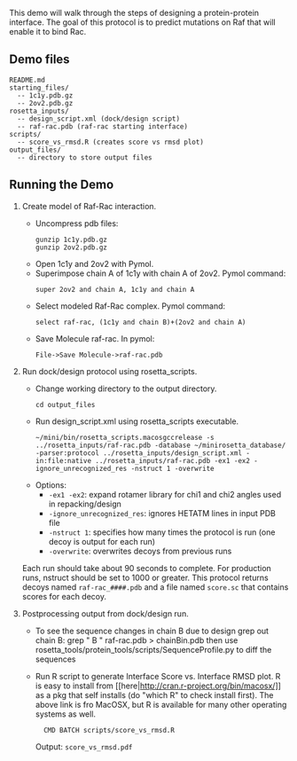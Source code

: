 This demo will walk through the steps of designing a protein-protein interface.
The goal of this protocol is to predict mutations on Raf that will enable it to 
bind Rac.

Demo files
----------

    README.md
    starting_files/
      -- 1c1y.pdb.gz
      -- 2ov2.pdb.gz
    rosetta_inputs/
      -- design_script.xml (dock/design script)
      -- raf-rac.pdb (raf-rac starting interface)
    scripts/
      -- score_vs_rmsd.R (creates score vs rmsd plot)
    output_files/
      -- directory to store output files

Running the Demo
----------------

1. Create model of Raf-Rac interaction.
    * Uncompress pdb files:
      ```
      gunzip 1c1y.pdb.gz
      gunzip 2ov2.pdb.gz
      ```
    * Open 1c1y and 2ov2 with Pymol.
    * Superimpose chain A of 1c1y with chain A of 2ov2.  Pymol command:
      ```
      super 2ov2 and chain A, 1c1y and chain A
      ```
    * Select modeled Raf-Rac complex. Pymol command:
      ```
      select raf-rac, (1c1y and chain B)+(2ov2 and chain A)
      ```
    * Save Molecule raf-rac.  In pymol:
      ```
      File->Save Molecule->raf-rac.pdb
      ```

2. Run dock/design protocol using rosetta_scripts.
    * Change working directory to the output directory.
      ```
      cd output_files
      ```
    * Run design_script.xml using rosetta_scripts executable.
      ```
      ~/mini/bin/rosetta_scripts.macosgccrelease -s ../rosetta_inputs/raf-rac.pdb -database ~/minirosetta_database/ -parser:protocol ../rosetta_inputs/design_script.xml -in:file:native ../rosetta_inputs/raf-rac.pdb -ex1 -ex2 -ignore_unrecognized_res -nstruct 1 -overwrite
      ```
    * Options:
      * `-ex1 -ex2`: expand rotamer library for chi1 and chi2 angles used in repacking/design
      * `-ignore_unrecognized_res`: ignores HETATM lines in input PDB file
      * `-nstruct 1`: specifies how many times the protocol is run (one decoy is output for each run)
      * `-overwrite`: overwrites decoys from previous runs

    Each run should take about 90 seconds to complete.
    For production runs, nstruct should be set to 1000 or greater.
    This protocol returns decoys named `raf-rac_####.pdb` and a file named 
    `score.sc` that contains scores for each decoy.

3. Postprocessing output from dock/design run.
    * To see the sequence changes in chain B due to design grep out chain B: 
      grep " B " raf-rac.pdb > chainBin.pdb then use 
            rosetta_tools/protein_tools/scripts/SequenceProfile.py
      to diff the sequences

    * Run R script to generate Interface Score vs. Interface RMSD plot. R is 
      easy to install from [[here|http://cran.r-project.org/bin/macosx/]] as a 
      pkg that self installs (do "which R" to check install first). The above 
      link is fro MacOSX, but R is available for many other operating systems 
      as well.

            CMD BATCH scripts/score_vs_rmsd.R

      Output: `score_vs_rmsd.pdf`
